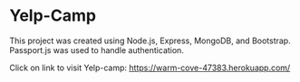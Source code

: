 # Yelp-Camp
This project was created using Node.js, Express, MongoDB, and Bootstrap. Passport.js was used to handle authentication.

Click on link to visit Yelp-camp: https://warm-cove-47383.herokuapp.com/
